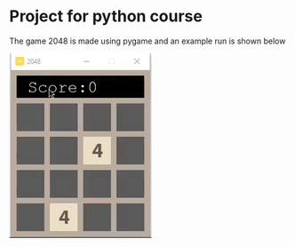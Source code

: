 # Project for python course 

The game 2048 is made using pygame and an example run is shown below

![Alt Text](https://github.com/abhey-sujith/python-course-project/blob/master/2048%20game/example.gif)
